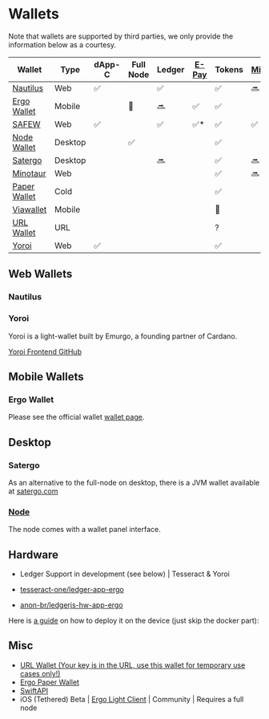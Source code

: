 # Wallets

Note that wallets are supported by third parties, we only provide the information below as a courtesy.

| Wallet                                                                                                 | Type    | dApp-C | Full Node | Ledger | [E-Pay](https://github.com/ergoplatform/eips/blob/master/eip-0020.md) | Tokens | [Mixer](https://docs.ergoplatform.com/uses/mixer/#ergomixer) |   |
|--------------------------------------------------------------------------------------------------------|---------|--------|-----------|--------|-----------------------------------------------------------------------|--------|--------------------------------------------------------------|---|
| [Nautilus](https://chrome.google.com/webstore/detail/nautilus-wallet/gjlmehlldlphhljhpnlddaodbjjcchai) | Web     | ✅      |           | ✅      |                                                                       | ✅      | 🔜                                                            |   |
| [Ergo Wallet](https://ergoplatform.org/en/mobile_wallets/)                                             | Mobile  |        | 🔗         | 🔜      | ✅                                                                     | ✅      |                                                              |   |
| [SAFEW](https://ergoplatform.org/en/blog/2022-03-25-storing-ergo-safew/)                               | Web     | ✅      |           | ✅      | ✅*                                                                    | ✅      | ✅                                                            |   |
| [Node Wallet](https://docs.ergoplatform.com/node/platforms/)                                           | Desktop |        | ✅         |        |                                                                       | ✅      |                                                              |   |
| [Satergo](https://www.satergo.com)                                                                     | Desktop |        |           | 🔜      |                                                                       | ✅      | 🔜                                                            |   |
| [Minotaur](https://github.com/minotaur-ergo/minotaur-wallet)                                           | Web     |        |           |        |                                                                       | ✅      | 🔜                                                            |   |
| [Paper Wallet](https://anon-br.github.io/ergo-paper-wallet/)                                           | Cold    |        |           |        |                                                                       | ✅      |                                                              |   |
| [Viawallet](https://apps.apple.com/us/app/viawallet-multi-chain-wallet/id1462031389)                   | Mobile  |        |           |        |                                                                       | 🚫      |                                                              |   |
| [URL Wallet](https://erg.urlwallet.org/)                                                               | URL     |        |           |        |                                                                       | ?      |                                                              |   |
| [Yoroi](https://yoroi-wallet.com/)                                                                     | Web     | ✅      |           |        |                                                                       | ✅      |                                                              |   |

## Web Wallets

### Nautilus

### Yoroi

Yoroi is a light-wallet built by Emurgo, a founding partner of Cardano. 

[Yoroi Frontend GitHub](https://github.com/Emurgo/yoroi-frontend)


## Mobile Wallets

### Ergo Wallet

Please see the official wallet [wallet page](https://ergoplatform.org/en/mobile_wallets/). 

## Desktop

### Satergo

As an alternative to the full-node on desktop, there is a JVM wallet available at [satergo.com](https://www.satergo.com)

### [Node](/node)

The node comes with a wallet panel interface. 


## Hardware

- Ledger Support in development (see below)  | Tesseract & Yoroi

- [tesseract-one/ledger-app-ergo](https://github.com/tesseract-one/ledger-app-ergo)
- [anon-br/ledgerjs-hw-app-ergo](https://github.com/anon-br/ledgerjs-hw-app-ergo)

Here is [a guide](https://putukusuma.medium.com/build-an-app-for-ledger-nano-s-on-macbook-and-docker-46be51701206) on how to deploy it on the device (just skip the docker part): 

## Misc

- [URL Wallet (Your key is in the URL, use this wallet for temporary use cases only!)](https://erg.urlwallet.org/)
- [Ergo Paper Wallet](https://anon-br.github.io/ergo-paper-wallet/)
- [SwiftAPI](https://github.com/ergoplatform/sigma-rust/blob/31aa0922d03f632d22fdc348b2604d23ed296586/bindings/ergo-wallet-ios/Sources/ErgoWallet/ErgoWallet.swift)
- iOS (Tethered) Beta | [Ergo Light Client](https://github.com/bjenkinsgit/ErgoIOSLiteClient.git) | Community | Requires a full node
